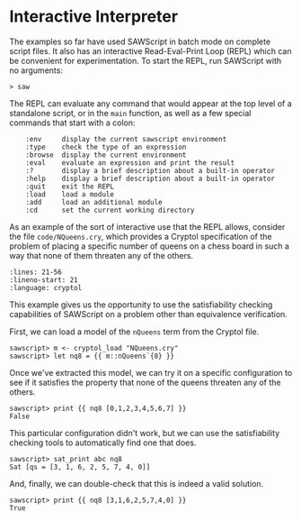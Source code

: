 # Interactive Interpreter

The examples so far have used SAWScript in batch mode on complete
script files. It also has an interactive Read-Eval-Print Loop (REPL)
which can be convenient for experimentation. To start the REPL, run
SAWScript with no arguments:

```console
> saw
```

The REPL can evaluate any command that would appear at the top level
of a standalone script, or in the `main` function, as well as a few
special commands that start with a colon:

```output
    :env     display the current sawscript environment
    :type    check the type of an expression
    :browse  display the current environment
    :eval    evaluate an expression and print the result
    :?       display a brief description about a built-in operator
    :help    display a brief description about a built-in operator
    :quit    exit the REPL
    :load    load a module
    :add     load an additional module
    :cd      set the current working directory
```

As an example of the sort of interactive use that the REPL allows,
consider the file `code/NQueens.cry`, which provides a Cryptol
specification of the problem of placing a specific number of queens on
a chess board in such a way that none of them threaten any of the
others.

```{literalinclude} code/NQueens.cry
:lines: 21-56
:lineno-start: 21
:language: cryptol
```

This example gives us the opportunity to use the satisfiability
checking capabilities of SAWScript on a problem other than
equivalence verification.

First, we can load a model of the `nQueens` term from the Cryptol file.

```console
sawscript> m <- cryptol_load "NQueens.cry"
sawscript> let nq8 = {{ m::nQueens`{8} }}
```

Once we've extracted this model, we can try it on a specific
configuration to see if it satisfies the property that none of the
queens threaten any of the others.

```console
sawscript> print {{ nq8 [0,1,2,3,4,5,6,7] }}
False
```

This particular configuration didn't work, but we can use the
satisfiability checking tools to automatically find one that does.

```console
sawscript> sat_print abc nq8
Sat [qs = [3, 1, 6, 2, 5, 7, 4, 0]]
```

And, finally, we can double-check that this is indeed a valid solution.

```console
sawscript> print {{ nq8 [3,1,6,2,5,7,4,0] }}
True
```
